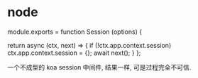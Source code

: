 # node

module.exports = function Session (options) {
  
  return async (ctx, next) => {
    if (!ctx.app.context.session) ctx.app.context.session = {};
    await next();
  }
};

一个不成型的 koa session 中间件, 结果一样, 可是过程完全不可信.